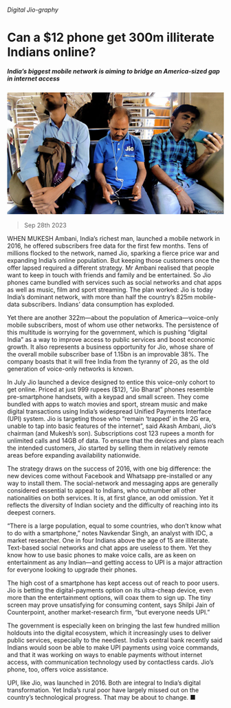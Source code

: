 ###### Digital Jio-graphy

# Can a $12 phone get 300m illiterate Indians online? 

##### India’s biggest mobile network is aiming to bridge an America-sized gap in internet access 

![image](images/20230930_ASP505.jpg) 

> Sep 28th 2023 

WHEN MUKESH Ambani, India’s richest man, launched a mobile network in 2016, he offered subscribers free data for the first few months. Tens of millions flocked to the network, named Jio, sparking a fierce price war and expanding India’s online population. But keeping those customers once the offer lapsed required a different strategy. Mr Ambani realised that people want to keep in touch with friends and family and be entertained. So Jio phones came bundled with services such as social networks and chat apps as well as music, film and sport streaming. The plan worked: Jio is today India’s dominant network, with more than half the country’s 825m mobile-data subscribers. Indians’ data consumption has exploded. 

Yet there are another 322m—about the population of America—voice-only mobile subscribers, most of whom use other networks. The persistence of this multitude is worrying for the government, which is pushing “digital India” as a way to improve access to public services and boost economic growth. It also represents a business opportunity for Jio, whose share of the overall mobile subscriber base of 1.15bn is an improvable 38%. The company boasts that it will free India from the tyranny of 2G, as the old generation of voice-only networks is known. 

In July Jio launched a device designed to entice this voice-only cohort to get online. Priced at just 999 rupees ($12), “Jio Bharat” phones resemble pre-smartphone handsets, with a keypad and small screen. They come bundled with apps to watch movies and sport, stream music and make digital transactions using India’s widespread Unified Payments Interface (UPI) system. Jio is targeting those who “remain ‘trapped’ in the 2G era, unable to tap into basic features of the internet”, said Akash Ambani, Jio’s chairman (and Mukesh’s son). Subscriptions cost 123 rupees a month for unlimited calls and 14GB of data. To ensure that the devices and plans reach the intended customers, Jio started by selling them in relatively remote areas before expanding availability nationwide. 

The strategy draws on the success of 2016, with one big difference: the new devices come without Facebook and Whatsapp pre-installed or any way to install them. The social-network and messaging apps are generally considered essential to appeal to Indians, who outnumber all other nationalities on both services. It is, at first glance, an odd omission. Yet it reflects the diversity of Indian society and the difficulty of reaching into its deepest corners. 

“There is a large population, equal to some countries, who don’t know what to do with a smartphone,” notes Navkendar Singh, an analyst with IDC, a market researcher. One in four Indians above the age of 15 are illiterate. Text-based social networks and chat apps are useless to them. Yet they know how to use basic phones to make voice calls, are as keen on entertainment as any Indian—and getting access to UPI is a major attraction for everyone looking to upgrade their phones.

The high cost of a smartphone has kept access out of reach to poor users. Jio is betting the digital-payments option on its ultra-cheap device, even more than the entertainment options, will coax them to sign up. The tiny screen may prove unsatisfying for consuming content, says Shilpi Jain of Counterpoint, another market-research firm, “but everyone needs UPI.” 

The government is especially keen on bringing the last few hundred million holdouts into the digital ecosystem, which it increasingly uses to deliver public services, especially to the neediest. India’s central bank recently said Indians would soon be able to make UPI payments using voice commands, and that it was working on ways to enable payments without internet access, with communication technology used by contactless cards. Jio’s phone, too, offers voice assistance. 

UPI, like Jio, was launched in 2016. Both are integral to India’s digital transformation. Yet India’s rural poor have largely missed out on the country’s technological progress. That may be about to change. ■

